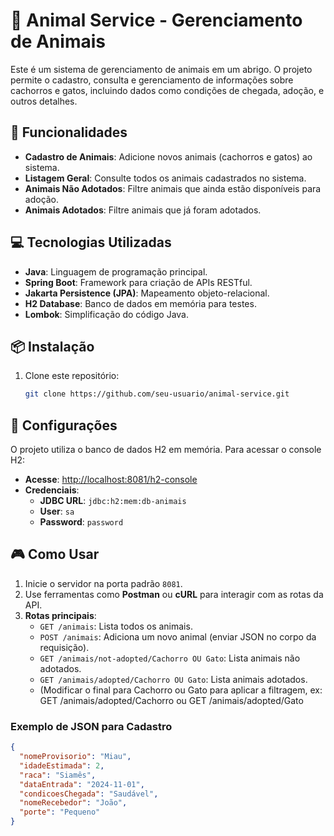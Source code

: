 # 🐾 Animal Service - Gerenciamento de Animais

Este é um sistema de gerenciamento de animais em um abrigo. O projeto permite o cadastro, consulta e gerenciamento de informações sobre cachorros e gatos, incluindo dados como condições de chegada, adoção, e outros detalhes.

## 🚀 Funcionalidades
- **Cadastro de Animais**: Adicione novos animais (cachorros e gatos) ao sistema.
- **Listagem Geral**: Consulte todos os animais cadastrados no sistema.
- **Animais Não Adotados**: Filtre animais que ainda estão disponíveis para adoção.
- **Animais Adotados**: Filtre animais que já foram adotados.

## 💻 Tecnologias Utilizadas
- **Java**: Linguagem de programação principal.
- **Spring Boot**: Framework para criação de APIs RESTful.
- **Jakarta Persistence (JPA)**: Mapeamento objeto-relacional.
- **H2 Database**: Banco de dados em memória para testes.
- **Lombok**: Simplificação do código Java.

## 📦 Instalação
1. Clone este repositório:
   ```bash
   git clone https://github.com/seu-usuario/animal-service.git
   
## 🔧 Configurações

O projeto utiliza o banco de dados H2 em memória. Para acessar o console H2:

- **Acesse**: [http://localhost:8081/h2-console](http://localhost:8081/h2-console)
- **Credenciais**:
  - **JDBC URL**: `jdbc:h2:mem:db-animais`
  - **User**: `sa`
  - **Password**: `password`

## 🎮 Como Usar

1. Inicie o servidor na porta padrão `8081`.
2. Use ferramentas como **Postman** ou **cURL** para interagir com as rotas da API.
3. **Rotas principais**:
   - `GET /animais`: Lista todos os animais.
   - `POST /animais`: Adiciona um novo animal (enviar JSON no corpo da requisição).
   - `GET /animais/not-adopted/Cachorro OU Gato`: Lista animais não adotados.
   - `GET /animais/adopted/Cachorro OU Gato`: Lista animais adotados.
   - (Modificar o final para Cachorro ou Gato para aplicar a filtragem, ex: GET /animais/adopted/Cachorro ou GET /animais/adopted/Gato

### Exemplo de JSON para Cadastro

```json
{
  "nomeProvisorio": "Miau",
  "idadeEstimada": 2,
  "raca": "Siamês",
  "dataEntrada": "2024-11-01",
  "condicoesChegada": "Saudável",
  "nomeRecebedor": "João",
  "porte": "Pequeno"
}

